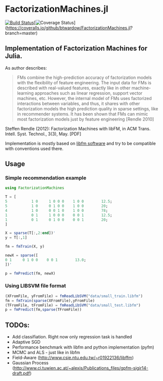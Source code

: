 # FactorizationMachines.jl

[![Build Status](https://travis-ci.org/btwardow/FactorizationMachines.jl.svg?branch=master)](https://travis-ci.org/btwardow/FactorizationMachines.jl)[![Coverage
Status](https://coveralls.io/repos/btwardow/FactorizationMachines.jl/badge.svg?branch=master&service=github)](https://coveralls.io/github/btwardow/FactorizationMachines.jl?
branch=master)

## Implementation of Factorization Machines for Julia.

As author describes:

> FMs combine the high-prediction accuracy of factorization models with the flexibility of feature engineering.
> The input data for FMs is described with real-valued features, exactly like in other machine-learning
> approaches such as linear regression, support vector machines, etc.
> However, the internal model of FMs uses factorized interactions between variables,
> and thus, it shares with other factorization models the high prediction quality in sparse settings,
> like in recommender systems. It has been shown that FMs can mimic most factorization
> models just by feature engineering [Rendle 2010]

Steffen Rendle (2012): Factorization Machines with libFM, in ACM Trans. Intell. Syst. Technol., 3(3), May. [PDF]

Implementation is mostly based on [libfm software](libfm.org) and try to be compatible with conventions used there.

## Usage

### Simple recommendation example

```julia
using FactorizationMachines

T = [
5           1 0     1 0 0 0    1 0 0        12.5;
5           1 0     0 1 0 0    1 0 0        20;
4           1 0     0 0 1 0    1 0 0        78;
1           0 1     1 0 0 0    0 0 1        12.5;
1           0 1     0 1 0 0    0 0 1        20;
]

X = sparse(T[:,2:end])'
y = T[:,1]

fm = fmTrain(X, y)

newX = sparse([
0 1     0 1 0 0    0 0 1        13.0;
])'

p = fmPredict(fm, newX)
```
### Using LIBSVM file format

```julia
(XFromFile, yFromFile) = fmReadLibSVM("data/small_train.libfm")
fm = fmTrain(sparse(XFromFile),yFromFile)
(TFromFile, tFromFile) = fmReadLibSVM("data/small_test.libfm")
p = fmPredict(fm,sparse(TFromFile))
```


## TODOs:
-   Add classifiation. Right now only regression task is handled
-   Adaptive SGD
-   Performance benchmark with libfm and python implementation (pyfm)
-   MCMC and ALS - just like in libfm
-   Field-Aware (http://www.csie.ntu.edu.tw/~r01922136/libffm)
-   Gaussian Process (http://www.ci.tuwien.ac.at/~alexis/Publications_files/gpfm-sigir14-draft.pdf)
